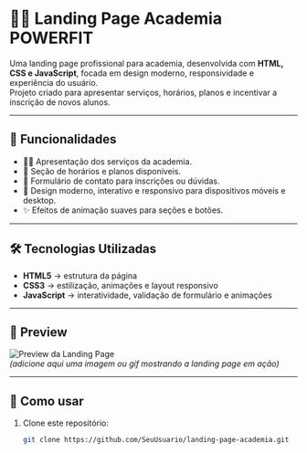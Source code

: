 # 🏋️‍♂️ Landing Page Academia POWERFIT

Uma landing page profissional para academia, desenvolvida com **HTML, CSS e JavaScript**, focada em design moderno, responsividade e experiência do usuário.  
Projeto criado para apresentar serviços, horários, planos e incentivar a inscrição de novos alunos.  

---

## 🚀 Funcionalidades
- 🏋️‍♂️ Apresentação dos serviços da academia.  
- 📅 Seção de horários e planos disponíveis.  
- 📩 Formulário de contato para inscrições ou dúvidas.  
- 🌈 Design moderno, interativo e responsivo para dispositivos móveis e desktop.  
- ✨ Efeitos de animação suaves para seções e botões.  

---

## 🛠️ Tecnologias Utilizadas
- **HTML5** → estrutura da página  
- **CSS3** → estilização, animações e layout responsivo  
- **JavaScript** → interatividade, validação de formulário e animações  

---

## 📸 Preview
![Preview da Landing Page](./preview.png)  
*(adicione aqui uma imagem ou gif mostrando a landing page em ação)*  

---

## 📂 Como usar
1. Clone este repositório:  
   ```bash
   git clone https://github.com/SeuUsuario/landing-page-academia.git
